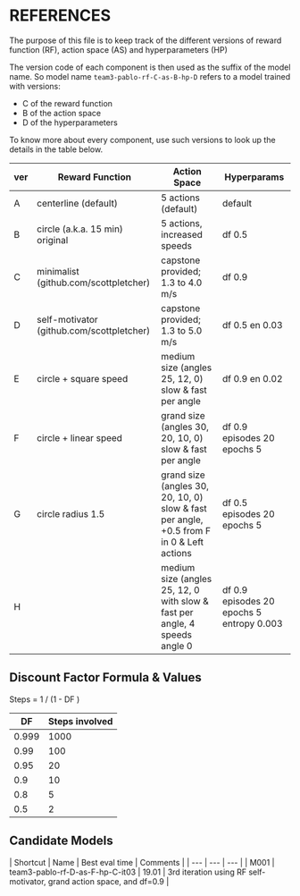 # REFERENCES

The purpose of this file is to keep track of the different versions of reward function (RF), action space (AS) and hyperparameters (HP)

The version code of each component is then used as the suffix of the model name.
So model name `team3-pablo-rf-C-as-B-hp-D` refers to a model trained with versions:
* C of the reward function
* B of the action space
* D of the hyperparameters

To know more about every component, use such versions to look up the details in the table below.

| ver | Reward Function      | Action Space        | Hyperparams |
|-----|----------------------|---------------------|-------------|
| A   | centerline (default) | 5 actions (default) | default |
| B   | circle (a.k.a. 15 min) original | 5 actions, increased speeds  | df 0.5 |
| C   | minimalist (github.com/scottpletcher) | capstone provided; 1.3 to 4.0 m/s | df 0.9 |
| D   | self-motivator (github.com/scottpletcher)  | capstone provided; 1.3 to 5.0 m/s | df 0.5 en 0.03 |
| E   | circle + square speed  | medium size (angles 25, 12, 0) slow & fast per angle | df 0.9 en 0.02  |
| F   | circle + linear speed  | grand size (angles 30, 20, 10, 0) slow & fast per angle | df 0.9 episodes 20 epochs 5  |
| G   | circle radius 1.5  | grand size (angles 30, 20, 10, 0) slow & fast per angle, +0.5 from F in 0 & Left actions | df 0.5 episodes 20 epochs 5  |
| H   |   | medium size (angles 25, 12, 0 with slow & fast per angle, 4 speeds angle 0  | df 0.9 episodes 20 epochs 5 entropy 0.003  |
 
## Discount Factor Formula & Values

Steps = 1 / (1 - DF )

| DF | Steps involved |
|----|----------------|
| 0.999 | 1000 |
| 0.99 | 100 |
| 0.95 | 20 |
| 0.9 | 10 |
| 0.8 | 5 |
| 0.5 | 2 |

## Candidate Models

| Shortcut | Name | Best eval time | Comments |
| --- | --- | --- |
| M001 | team3-pablo-rf-D-as-F-hp-C-it03 | 19.01 | 3rd iteration using RF self-motivator, grand action space, and df=0.9 |
